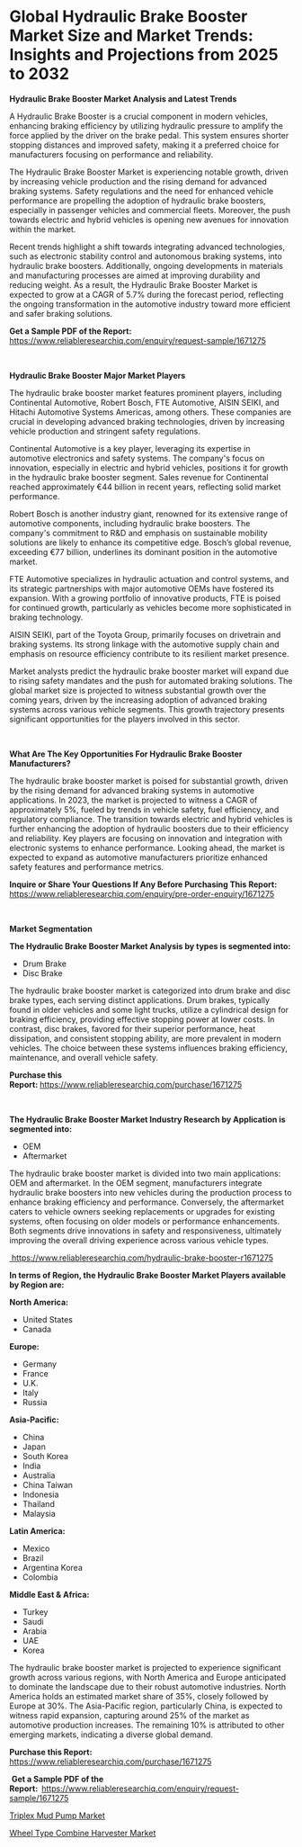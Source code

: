 <p><h1>Global Hydraulic Brake Booster Market Size and Market Trends: Insights and Projections from 2025 to 2032</h1></p><p><strong>Hydraulic Brake Booster Market Analysis and Latest Trends</strong></p>
<p><p>A Hydraulic Brake Booster is a crucial component in modern vehicles, enhancing braking efficiency by utilizing hydraulic pressure to amplify the force applied by the driver on the brake pedal. This system ensures shorter stopping distances and improved safety, making it a preferred choice for manufacturers focusing on performance and reliability.</p><p>The Hydraulic Brake Booster Market is experiencing notable growth, driven by increasing vehicle production and the rising demand for advanced braking systems. Safety regulations and the need for enhanced vehicle performance are propelling the adoption of hydraulic brake boosters, especially in passenger vehicles and commercial fleets. Moreover, the push towards electric and hybrid vehicles is opening new avenues for innovation within the market.</p><p>Recent trends highlight a shift towards integrating advanced technologies, such as electronic stability control and autonomous braking systems, into hydraulic brake boosters. Additionally, ongoing developments in materials and manufacturing processes are aimed at improving durability and reducing weight. As a result, the Hydraulic Brake Booster Market is expected to grow at a CAGR of 5.7% during the forecast period, reflecting the ongoing transformation in the automotive industry toward more efficient and safer braking solutions.</p></p>
<p><strong>Get a Sample PDF of the Report:&nbsp;</strong> <a href="https://www.reliableresearchiq.com/enquiry/request-sample/1671275?utm_campaign=1170&utm_medium=2&utm_source=Github&utm_content=ia&utm_term=16022025&utm_id=hydraulic-brake-booster">https://www.reliableresearchiq.com/enquiry/request-sample/1671275</a></p>
<p>&nbsp;</p>
<p><strong>Hydraulic Brake Booster Major Market Players</strong></p>
<p><p>The hydraulic brake booster market features prominent players, including Continental Automotive, Robert Bosch, FTE Automotive, AISIN SEIKI, and Hitachi Automotive Systems Americas, among others. These companies are crucial in developing advanced braking technologies, driven by increasing vehicle production and stringent safety regulations.</p><p>Continental Automotive is a key player, leveraging its expertise in automotive electronics and safety systems. The company's focus on innovation, especially in electric and hybrid vehicles, positions it for growth in the hydraulic brake booster segment. Sales revenue for Continental reached approximately €44 billion in recent years, reflecting solid market performance.</p><p>Robert Bosch is another industry giant, renowned for its extensive range of automotive components, including hydraulic brake boosters. The company's commitment to R&D and emphasis on sustainable mobility solutions are likely to enhance its competitive edge. Bosch’s global revenue, exceeding €77 billion, underlines its dominant position in the automotive market.</p><p>FTE Automotive specializes in hydraulic actuation and control systems, and its strategic partnerships with major automotive OEMs have fostered its expansion. With a growing portfolio of innovative products, FTE is poised for continued growth, particularly as vehicles become more sophisticated in braking technology.</p><p>AISIN SEIKI, part of the Toyota Group, primarily focuses on drivetrain and braking systems. Its strong linkage with the automotive supply chain and emphasis on resource efficiency contribute to its resilient market presence.</p><p>Market analysts predict the hydraulic brake booster market will expand due to rising safety mandates and the push for automated braking solutions. The global market size is projected to witness substantial growth over the coming years, driven by the increasing adoption of advanced braking systems across various vehicle segments. This growth trajectory presents significant opportunities for the players involved in this sector.</p></p>
<p>&nbsp;</p>
<p><strong>What Are The Key Opportunities For Hydraulic Brake Booster Manufacturers?</strong></p>
<p><p>The hydraulic brake booster market is poised for substantial growth, driven by the rising demand for advanced braking systems in automotive applications. In 2023, the market is projected to witness a CAGR of approximately 5%, fueled by trends in vehicle safety, fuel efficiency, and regulatory compliance. The transition towards electric and hybrid vehicles is further enhancing the adoption of hydraulic boosters due to their efficiency and reliability. Key players are focusing on innovation and integration with electronic systems to enhance performance. Looking ahead, the market is expected to expand as automotive manufacturers prioritize enhanced safety features and performance metrics.</p></p>
<p><strong>Inquire or Share Your Questions If Any Before Purchasing This Report:</strong> <a href="https://www.reliableresearchiq.com/enquiry/pre-order-enquiry/1671275?utm_campaign=1170&utm_medium=2&utm_source=Github&utm_content=ia&utm_term=16022025&utm_id=hydraulic-brake-booster">https://www.reliableresearchiq.com/enquiry/pre-order-enquiry/1671275</a></p>
<p>&nbsp;</p>
<p><strong>Market Segmentation</strong></p>
<p><strong>The Hydraulic Brake Booster Market Analysis by types is segmented into:</strong></p>
<p><ul><li>Drum Brake</li><li>Disc Brake</li></ul></p>
<p><p>The hydraulic brake booster market is categorized into drum brake and disc brake types, each serving distinct applications. Drum brakes, typically found in older vehicles and some light trucks, utilize a cylindrical design for braking efficiency, providing effective stopping power at lower costs. In contrast, disc brakes, favored for their superior performance, heat dissipation, and consistent stopping ability, are more prevalent in modern vehicles. The choice between these systems influences braking efficiency, maintenance, and overall vehicle safety.</p></p>
<p><strong>Purchase this Report:&nbsp;</strong><a href="https://www.reliableresearchiq.com/purchase/1671275?utm_campaign=1170&utm_medium=2&utm_source=Github&utm_content=ia&utm_term=16022025&utm_id=hydraulic-brake-booster">https://www.reliableresearchiq.com/purchase/1671275</a></p>
<p>&nbsp;</p>
<p><strong>The Hydraulic Brake Booster Market Industry Research by Application is segmented into:</strong></p>
<p><ul><li>OEM</li><li>Aftermarket</li></ul></p>
<p><p>The hydraulic brake booster market is divided into two main applications: OEM and aftermarket. In the OEM segment, manufacturers integrate hydraulic brake boosters into new vehicles during the production process to enhance braking efficiency and performance. Conversely, the aftermarket caters to vehicle owners seeking replacements or upgrades for existing systems, often focusing on older models or performance enhancements. Both segments drive innovations in safety and responsiveness, ultimately improving the overall driving experience across various vehicle types.</p></p>
<p><a href="https://www.reliableresearchiq.com/hydraulic-brake-booster-r1671275?utm_campaign=1170&utm_medium=2&utm_source=Github&utm_content=ia&utm_term=16022025&utm_id=hydraulic-brake-booster">&nbsp;https://www.reliableresearchiq.com/hydraulic-brake-booster-r1671275</a></p>
<p><strong>In terms of Region, the Hydraulic Brake Booster Market Players available by Region are:</strong></p>
<p>
    <p> <strong> North America: </strong>
        <ul>
            <li>United States</li>
            <li>Canada</li>
        </ul>
        </p> 
    <p> <strong> Europe: </strong>
        <ul>
            <li>Germany</li>
            <li>France</li>
            <li>U.K.</li>
            <li>Italy</li>
            <li>Russia</li>
        </ul>
        </p> 
    <p> <strong> Asia-Pacific: </strong>
        <ul>
            <li>China</li>
            <li>Japan</li>
            <li>South Korea</li>
            <li>India</li>
            <li>Australia</li>
            <li>China Taiwan</li>
            <li>Indonesia</li>
            <li>Thailand</li>
            <li>Malaysia</li>
        </ul>
        </p> 
    <p> <strong> Latin America: </strong>
        <ul>
            <li>Mexico</li>
            <li>Brazil</li>
            <li>Argentina Korea</li>
            <li>Colombia</li>
        </ul>
        </p> 
    <p> <strong> Middle East & Africa: </strong>
        <ul>
            <li>Turkey</li>
            <li>Saudi</li>
            <li>Arabia</li>
            <li>UAE</li>
            <li>Korea</li>
        </ul>
    </p>
    </p>
<p><p>The hydraulic brake booster market is projected to experience significant growth across various regions, with North America and Europe anticipated to dominate the landscape due to their robust automotive industries. North America holds an estimated market share of 35%, closely followed by Europe at 30%. The Asia-Pacific region, particularly China, is expected to witness rapid expansion, capturing around 25% of the market as automotive production increases. The remaining 10% is attributed to other emerging markets, indicating a diverse global demand.</p></p>
<p><strong>Purchase this Report: </strong><a href="https://www.reliableresearchiq.com/purchase/1671275?utm_campaign=1170&utm_medium=2&utm_source=Github&utm_content=ia&utm_term=16022025&utm_id=hydraulic-brake-booster">https://www.reliableresearchiq.com/purchase/1671275</a></p>
<p>&nbsp;<strong>Get a Sample PDF of the Report:&nbsp;&nbsp;</strong><a href="https://www.reliableresearchiq.com/enquiry/request-sample/1671275?utm_campaign=1170&utm_medium=2&utm_source=Github&utm_content=ia&utm_term=16022025&utm_id=hydraulic-brake-booster">https://www.reliableresearchiq.com/enquiry/request-sample/1671275</a></p>
<p><strong></strong></p>
<p><p><a href="https://github.com/porstheftyux/Market-Research-Report-List-1/blob/main/triplex-mud-pump-market.md?utm_campaign=1170&utm_medium=2&utm_source=Github&utm_content=ia&utm_term=16022025&utm_id=hydraulic-brake-booster">Triplex Mud Pump Market</a></p><p><a href="https://github.com/jamesgomez337/Market-Research-Report-List-1/blob/main/wheel-type-combine-harvester-market.md?utm_campaign=1170&utm_medium=2&utm_source=Github&utm_content=ia&utm_term=16022025&utm_id=hydraulic-brake-booster">Wheel Type Combine Harvester Market</a></p></p>